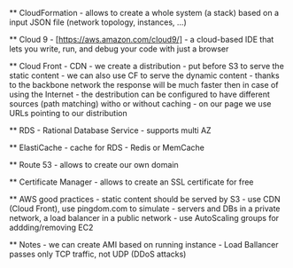 
** CloudFormation
	- allows to create a whole system (a stack) based on a input JSON file (network topology, instances, ...)


** Cloud 9
	- [https://aws.amazon.com/cloud9/]
	- a cloud-based IDE that lets you write, run, and debug your code with just a browser


** Cloud Front
	- CDN
	- we create a distribution
	- put before S3 to serve the static content
	- we can also use CF to serve the dynamic content - thanks to the backbone network the response will be much faster then in case of using the Internet - the destribution can be configured to have different sources (path matching) witho or without caching
	- on our page we use URLs pointing to our distribution 


** RDS - Rational Database Service
	- supports multi AZ


** ElastiCache
	- cache for RDS - Redis or MemCache


** Route 53
	- allows to create our own domain


** Certificate Manager
	- allows to create an SSL certificate for free


** AWS good practices
	- static content should be served by S3
	- use CDN (Cloud Front), use pingdom.com to simulate
	- servers and DBs in a private network, a load balancer in a public network
	- use AutoScaling groups for addding/removing EC2


** Notes
	- we can create AMI based on running instance
	- Load Ballancer passes only TCP traffic, not UDP (DDoS attacks)
